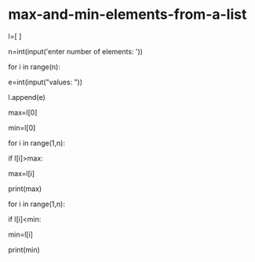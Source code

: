 # max-and-min-elements-from-a-list
l=[ ] 

n=int(input('enter number of elements: '))

for i in range(n):        

e=int(input("values: "))       

 l.append(e)

 max=l[0] 

min=l[0] 

for i in range(1,n):        

 if l[i]>max:  
          
 max=l[i] 

print(max) 

for i in range(1,n):     

if l[i]&lt;min:       

  min=l[i] 

print(min)
